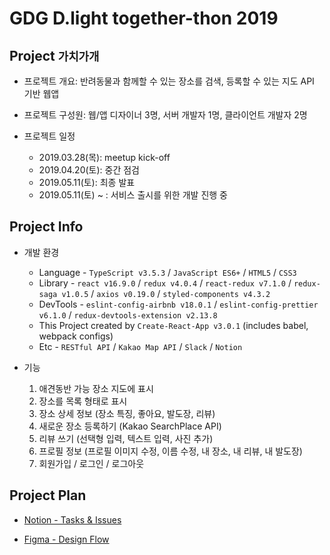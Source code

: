 # GDG D.light together-thon 2019

## Project `가치가개`

-   프로젝트 개요: 반려동물과 함께할 수 있는 장소를 검색, 등록할 수 있는 지도 API 기반 웹앱
-   프로젝트 구성원: 웹/앱 디자이너 3명, 서버 개발자 1명, 클라이언트 개발자 2명
-   프로젝트 일정

    -   2019.03.28(목): meetup kick-off
    -   2019.04.20(토): 중간 점검
    -   2019.05.11(토): 최종 발표
    -   2019.05.11(토) ~ : 서비스 출시를 위한 개발 진행 중

## Project Info

-   개발 환경

    -   Language - `TypeScript v3.5.3` / `JavaScript ES6+` / `HTML5` / `CSS3`
    -   Library - `react v16.9.0` / `redux v4.0.4` / `react-redux v7.1.0` / `redux-saga v1.0.5` / `axios v0.19.0` / `styled-components v4.3.2`
    -   DevTools - `eslint-config-airbnb v18.0.1` / `eslint-config-prettier v6.1.0` / `redux-devtools-extension v2.13.8`
    -   This Project created by `Create-React-App v3.0.1` (includes babel, webpack configs)
    -   Etc - `RESTful API` / `Kakao Map API` / `Slack` / `Notion`

-   기능
    1. 애견동반 가능 장소 지도에 표시
    2. 장소를 목록 형태로 표시
    3. 장소 상세 정보 (장소 특징, 좋아요, 발도장, 리뷰)
    4. 새로운 장소 등록하기 (Kakao SearchPlace API)
    5. 리뷰 쓰기 (선택형 입력, 텍스트 입력, 사진 추가)
    6. 프로필 정보 (프로필 이미지 수정, 이름 수정, 내 장소, 내 리뷰, 내 발도장)
    7. 회원가입 / 로그인 / 로그아웃

## Project Plan

-   [Notion - Tasks & Issues](https://www.notion.so/d6a7392f72e3436db6827a62271ad018?v=752d5fcb3f3d49e0a6ee608c90cdb1cc)

-   [Figma - Design Flow](https://www.figma.com/file/E8MHVZQeA4mQjZ2pWkFBaS8q/%E1%84%80%E1%85%A1%E1%86%BC%E1%84%8B%E1%85%A1%E1%84%8C%E1%85%B5%E1%84%8C%E1%85%B5%E1%84%83%E1%85%A9)
